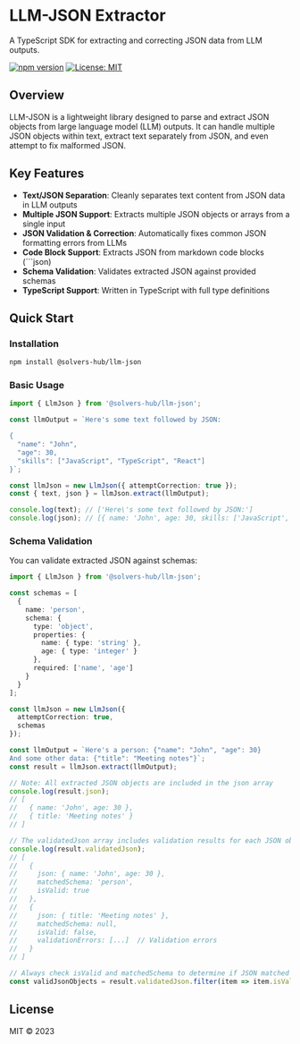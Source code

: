 # LLM-JSON Extractor

A TypeScript SDK for extracting and correcting JSON data from LLM outputs.

[![npm version](https://badge.fury.io/js/llm-json.svg)](https://badge.fury.io/js/llm-json)
[![License: MIT](https://img.shields.io/badge/License-MIT-yellow.svg)](https://opensource.org/licenses/MIT)

## Overview

LLM-JSON is a lightweight library designed to parse and extract JSON objects from large language model (LLM) outputs. It can handle multiple JSON objects within text, extract text separately from JSON, and even attempt to fix malformed JSON.

## Key Features

- **Text/JSON Separation**: Cleanly separates text content from JSON data in LLM outputs
- **Multiple JSON Support**: Extracts multiple JSON objects or arrays from a single input
- **JSON Validation & Correction**: Automatically fixes common JSON formatting errors from LLMs
- **Code Block Support**: Extracts JSON from markdown code blocks (```json)
- **Schema Validation**: Validates extracted JSON against provided schemas
- **TypeScript Support**: Written in TypeScript with full type definitions

## Quick Start

### Installation

```bash
npm install @solvers-hub/llm-json
```

### Basic Usage

```typescript
import { LlmJson } from '@solvers-hub/llm-json';

const llmOutput = `Here's some text followed by JSON:

{
  "name": "John",
  "age": 30,
  "skills": ["JavaScript", "TypeScript", "React"]
}`;

const llmJson = new LlmJson({ attemptCorrection: true });
const { text, json } = llmJson.extract(llmOutput);

console.log(text); // ['Here\'s some text followed by JSON:']
console.log(json); // [{ name: 'John', age: 30, skills: ['JavaScript', 'TypeScript', 'React'] }]
```

### Schema Validation

You can validate extracted JSON against schemas:

```typescript
import { LlmJson } from '@solvers-hub/llm-json';

const schemas = [
  {
    name: 'person',
    schema: {
      type: 'object',
      properties: {
        name: { type: 'string' },
        age: { type: 'integer' }
      },
      required: ['name', 'age']
    }
  }
];

const llmJson = new LlmJson({ 
  attemptCorrection: true,
  schemas
});

const llmOutput = `Here's a person: {"name": "John", "age": 30}
And some other data: {"title": "Meeting notes"}`;
const result = llmJson.extract(llmOutput);

// Note: All extracted JSON objects are included in the json array
console.log(result.json);
// [
//   { name: 'John', age: 30 },
//   { title: 'Meeting notes' }
// ]

// The validatedJson array includes validation results for each JSON object
console.log(result.validatedJson);
// [
//   {
//     json: { name: 'John', age: 30 },
//     matchedSchema: 'person',
//     isValid: true
//   },
//   {
//     json: { title: 'Meeting notes' },
//     matchedSchema: null,
//     isValid: false,
//     validationErrors: [...]  // Validation errors
//   }
// ]

// Always check isValid and matchedSchema to determine if JSON matched a schema
const validJsonObjects = result.validatedJson.filter(item => item.isValid);
```

## License

MIT © 2023 
